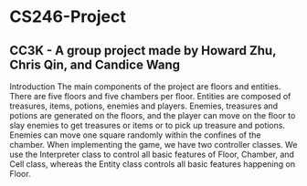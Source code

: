 # CS246-Project

## CC3K - A group project made by Howard Zhu, Chris Qin, and Candice Wang

Introduction
The main components of the project are floors and entities. There are five floors and five chambers per floor. Entities are composed of treasures, items, potions, enemies and players. Enemies, treasures and potions are generated on the floors, and the player can move on the floor to slay enemies to get treasures or items or to pick up treasure and potions. Enemies can move one square randomly within the confines of the chamber.
When implementing the game, we have two controller classes. We use the Interpreter class to control all basic features of Floor, Chamber, and Cell class, whereas the Entity class controls all basic features happening on Floor.
